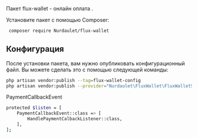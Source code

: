 Пакет flux-wallet - онлайн оплата .

Установите пакет с помощью Composer:

``` bash
 composer require Nurdaulet/flux-wallet
```

## Конфигурация
После установки пакета, вам нужно опубликовать конфигурационный файл. Вы можете сделать это с помощью следующей команды:
``` bash
php artisan vendor:publish --tag=flux-wallet-config
php artisan vendor:publish --provider="Nurdaulet\FluxWallet\FluxWalletServiceProvider"
```


PaymentCallbackEvent
``` bash
protected $listen = [
    PaymentCallbackEvent::class => [
        HandlePaymentCalbackListener::class,
    ],
];
```






